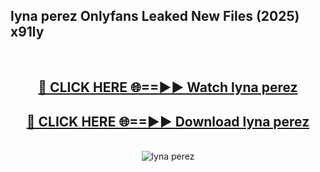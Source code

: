 <h2>lyna perez Onlyfans Leaked New Files (2025) x91ly</h2>
<br>
<div align="center">
<h2><a href="https://mediafiles.top/lyna_perez&ref=git" rel="nofollow">🔴 CLICK HERE 🌐==►► Watch lyna perez</a></h2>
<h2><a href="https://mediafiles.top/lyna_perez&ref=git" rel="nofollow">🔴 CLICK HERE 🌐==►► Download lyna perez</a></h2>
<br>
<a href="https://mediafiles.top/lyna_perez&ref=git" rel="nofollow" data-target="animated-image.originalLink"><img src="https://i.ibb.co.com/xMMVF88/686577567.gif" alt="lyna perez" style="max-width: 100%; display: inline-block;" data-target="animated-image.originalImage"></a>
</div>
<br>
<br>